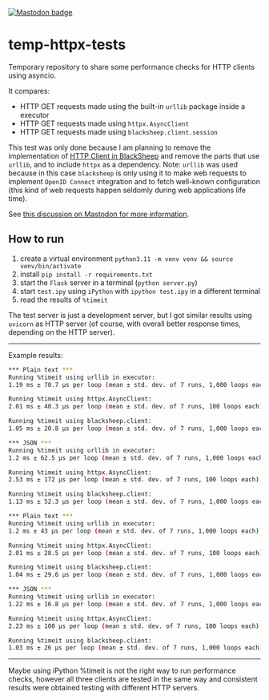 [![Mastodon badge](https://img.shields.io/badge/Mastodon-Toot-purple?logo=mastodon&&labelColor=450657)](https://masto.ai/@robertoprevato/109401142597221543)

# temp-httpx-tests

Temporary repository to share some performance checks for HTTP clients using
asyncio.

It compares:

- HTTP GET requests made using the built-in `urllib` package inside a executor
- HTTP GET requests made using `httpx.AsyncClient`
- HTTP GET requests made using `blacksheep.client.session`

This test was only done because I am planning to remove the implementation of
[HTTP Client in BlackSheep](https://www.neoteroi.dev/blacksheep/#timeline) and
remove the parts that use `urllib`, and to include `httpx` as a dependency.
Note: `urllib` was used because in this case `blacksheep` is only using it to
make web requests to implement `OpenID Connect` integration and to fetch
well-known configuration (this kind of web requests happen seldomly during web
applications life time).

See [this discussion on Mastodon for more information](https://masto.ai/@robertoprevato/109401142597221543).

## How to run

1. create a virtual environment `python3.11 -m venv venv && source venv/bin/activate`
2. install `pip install -r requirements.txt`
3. start the `Flask` server in a terminal (`python server.py`)
4. start `test.ipy` using `iPython` with `ipython test.ipy` in a different terminal
5. read the results of `%timeit`

The test server is just a development server, but I got similar results using
`uvicorn` as HTTP server (of course, with overall better response times,
depending on the HTTP server).

---

Example results:

```bash
*** Plain text ***
Running %timeit using urllib in executor:
1.19 ms ± 70.7 µs per loop (mean ± std. dev. of 7 runs, 1,000 loops each)

Running %timeit using httpx.AsyncClient:
2.01 ms ± 40.3 µs per loop (mean ± std. dev. of 7 runs, 100 loops each)

Running %timeit using blacksheep.client:
1.05 ms ± 20.8 µs per loop (mean ± std. dev. of 7 runs, 1,000 loops each)

*** JSON ***
Running %timeit using urllib in executor:
1.2 ms ± 62.5 µs per loop (mean ± std. dev. of 7 runs, 1,000 loops each)

Running %timeit using httpx.AsyncClient:
2.53 ms ± 172 µs per loop (mean ± std. dev. of 7 runs, 100 loops each)

Running %timeit using blacksheep.client:
1.13 ms ± 52.3 µs per loop (mean ± std. dev. of 7 runs, 1,000 loops each)
```

```bash
*** Plain text ***
Running %timeit using urllib in executor:
1.2 ms ± 43 µs per loop (mean ± std. dev. of 7 runs, 1,000 loops each)

Running %timeit using httpx.AsyncClient:
2.01 ms ± 28.5 µs per loop (mean ± std. dev. of 7 runs, 100 loops each)

Running %timeit using blacksheep.client:
1.04 ms ± 29.6 µs per loop (mean ± std. dev. of 7 runs, 1,000 loops each)

*** JSON ***
Running %timeit using urllib in executor:
1.22 ms ± 16.8 µs per loop (mean ± std. dev. of 7 runs, 1,000 loops each)

Running %timeit using httpx.AsyncClient:
2.23 ms ± 100 µs per loop (mean ± std. dev. of 7 runs, 100 loops each)

Running %timeit using blacksheep.client:
1.03 ms ± 26 µs per loop (mean ± std. dev. of 7 runs, 1,000 loops each)
```

---

Maybe using iPython %timeit is not the right way to run performance checks,
however all three clients are tested in the same way and consistent results
were obtained testing with different HTTP servers.
